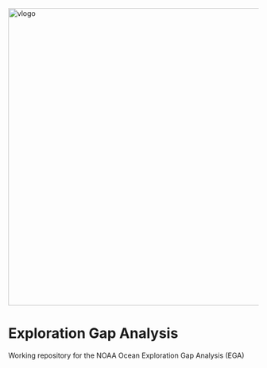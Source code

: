 <img src="https://github.com/thomasAmorrow/oer-ega/blob/main/docs/logos/logo.png?raw=true" alt="vlogo" width="600"/>

# Exploration Gap Analysis
Working repository for the NOAA Ocean Exploration Gap Analysis (EGA)
